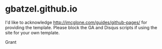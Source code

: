 # gbatzel.github.io

I'd like to acknowledge http://jmcglone.com/guides/github-pages/ for providing the template. Please block the GA and Disqus scripts if using the site for your own template.

Grant

